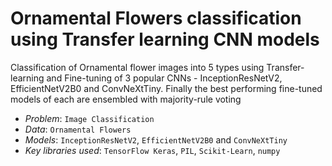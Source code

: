 # Ornamental Flowers classification using Transfer learning CNN models

Classification of Ornamental flower images into 5 types using Transfer-learning and Fine-tuning of 3 popular CNNs - InceptionResNetV2, EfficientNetV2B0 and ConvNeXtTiny. Finally the best performing fine-tuned models of each are ensembled with majority-rule voting

*   *Problem*: `Image Classification`
*   *Data*: `Ornamental Flowers`
*   *Models*: `InceptionResNetV2`, `EfficientNetV2B0` and `ConvNeXtTiny`
*   *Key libraries used*: `TensorFlow Keras`, `PIL`, `Scikit-Learn`, `numpy`
